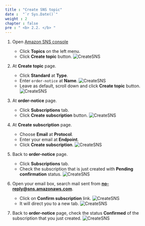 ```yaml
---
title : "Create SNS topic"
date :  "`r Sys.Date()`" 
weight : 2
chapter : false
pre : " <b> 2.2. </b> "
---
```

1. Open [Amazon SNS console](https://us-east-1.console.aws.amazon.com/sns/v3/home?region=us-east-1#/dashboard)
    - Click **Topics** on the left menu.
    - Click **Create topic** button.
      ![CreateSNS](/images/temp/1/18.png?width=90pc)

2. At **Create topic** page.
    - Click **Standard** at **Type**.
    - Enter ``order-notice`` at **Name**.
      ![CreateSNS](/images/temp/1/19.png?width=90pc)
    - Leave as default, scroll down and click **Create topic** button.
      ![CreateSNS](/images/temp/1/20.png?width=90pc)

3. At **order-notice** page.
    - Click **Subscriptions** tab.
    - Click **Create subscription** button.
      ![CreateSNS](/images/temp/1/21.png?width=90pc)

4. At **Create subscription** page.
    - Choose **Email** at **Protocol**.
    - Enter your email at **Endpoint**.
    - Click **Create subscription**.
      ![CreateSNS](/images/temp/1/22.png?width=90pc)

5. Back to **order-notice** page.
    - Click **Subscriptions** tab.
    - Check the subscription that is just created with **Pending confirmation** status.
      ![CreateSNS](/images/temp/1/23.png?width=90pc)

6. Open your email box, search mail sent from **<no-reply@sns.amazonaws.com>**.
    - Click on **Confirm subscription** link.
      ![CreateSNS](/images/temp/1/24.png?width=90pc)
    - It will direct you to a new tab.
      ![CreateSNS](/images/temp/1/25.png?width=90pc)

7. Back to **order-notice** page, check the status **Confirmed** of the subscription that you just created.
    ![CreateSNS](/images/temp/1/26.png?width=90pc)
